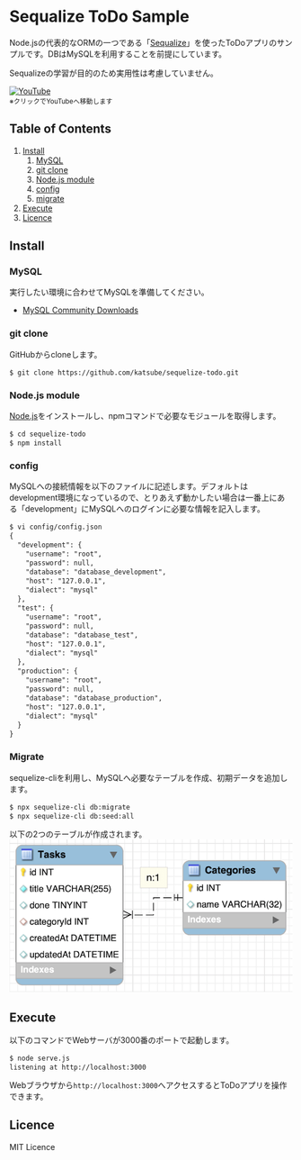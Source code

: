 # Sequalize ToDo Sample

Node.jsの代表的なORMの一つである「[Sequalize](https://sequelize.org/master/)」を使ったToDoアプリのサンプルです。DBはMySQLを利用することを前提にしています。

Sequalizeの学習が目的のため実用性は考慮していません。

[![YouTube](https://img.youtube.com/vi/dnDxIsu2l_8/0.jpg)](https://www.youtube.com/watch?v=dnDxIsu2l_8)  
<small>※クリックでYouTubeへ移動します</small>

## Table of Contents
1. [Install](#install)
    1. [MySQL](#mysql)
    1. [git clone](#git-clone)
    1. [Node.js module](#nodejs-module)
    1. [config](#config)
    1. [migrate](#migrate)
1. [Execute](#execute)
1. [Licence](#licence)

## Install
### MySQL
実行したい環境に合わせてMySQLを準備してください。

* [MySQL Community Downloads](https://dev.mysql.com/downloads/mysql/)

### git clone
GitHubからcloneします。
```shellsession
$ git clone https://github.com/katsube/sequelize-todo.git
```

### Node.js module
[Node.js](https://nodejs.org/)をインストールし、npmコマンドで必要なモジュールを取得します。
```shellsession
$ cd sequelize-todo
$ npm install
```

### config
MySQLへの接続情報を以下のファイルに記述します。デフォルトはdevelopment環境になっているので、とりあえず動かしたい場合は一番上にある「development」にMySQLへのログインに必要な情報を記入します。
```shellsession
$ vi config/config.json
{
  "development": {
    "username": "root",
    "password": null,
    "database": "database_development",
    "host": "127.0.0.1",
    "dialect": "mysql"
  },
  "test": {
    "username": "root",
    "password": null,
    "database": "database_test",
    "host": "127.0.0.1",
    "dialect": "mysql"
  },
  "production": {
    "username": "root",
    "password": null,
    "database": "database_production",
    "host": "127.0.0.1",
    "dialect": "mysql"
  }
}
```

### Migrate
sequelize-cliを利用し、MySQLへ必要なテーブルを作成、初期データを追加します。
```shellsession
$ npx sequelize-cli db:migrate
$ npx sequelize-cli db:seed:all
```

以下の2つのテーブルが作成されます。
![ER](doc/ER/ER.png)


## Execute
以下のコマンドでWebサーバが3000番のポートで起動します。
```shellsession
$ node serve.js
listening at http://localhost:3000
```

Webブラウザから`http://localhost:3000`へアクセスするとToDoアプリを操作できます。

## Licence
MIT Licence